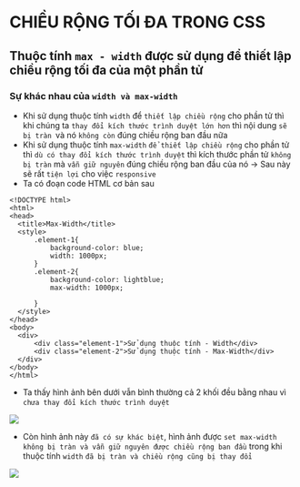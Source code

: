 # CHIỀU RỘNG TỐI ĐA TRONG CSS
## Thuộc tính `max - width` được sử dụng để thiết lập chiều rộng tối đa của một phần tử
### Sự khác nhau của `width và max-width`
  * Khi sử dụng thuộc tính `width` để `thiết lập chiều rộng` cho phần tử thì khi chúng ta `thay đổi kích thước trình duyệt lớn hơn` thì nội dung `sẽ bị tràn `và nó `không còn` đúng chiều rộng ban đầu nữa
  * Khi sử dụng thuộc tính `max-width` `để thiết lập chiều rộng` cho phần tử thì `dù có thay đổi kích thước trình duyệt` thì kích thước phần tử `không bị tràn` mà `vẫn giữ nguyên` đúng chiều rộng ban đầu của nó -> Sau này sẽ rất `tiện lợi` cho việc `responsive`
  * Ta có đoạn code HTML cơ bản sau
  ```
<!DOCTYPE html>
<html>
<head>
    <title>Max-Width</title>
    <style>
        .element-1{
            background-color: blue;
            width: 1000px;
        }
        .element-2{
            background-color: lightblue;
            max-width: 1000px;

        }
    </style>
</head>
<body>
    <div>
        <div class="element-1">Sử dụng thuộc tính - Width</div>
        <div class="element-2">Sử dụng thuộc tính - Max-Width</div>
    </div>
</body>
</html>
  ```
  * Ta thấy hình ảnh bên dưới vẫn bình thường cả 2 khối đều bằng nhau vì `chưa thay đổi kích thước trình duyệt`
  <img src="https://lh3.googleusercontent.com/65ZqRHf-WMyVr-gNao31imuPWYDQNaI-YYGtkK8TXcCA6Rne1f72v7-zJFs20KxcD_Pzk63FQwenV29GSIvs6I-IuWWYXoSs2JFCgsZxdwVj9TIKYNC73r49Kao_W4B6aSeAD0h8Hp2ODbOSS6ycFB_u4OM7h_D6d-ST_ImwPfLv4X8TQMkwrwcWAyYl5pXta-eRtdfeXf7HfzHzbwhBhqBMbYT6pNEF0tJa-Bwc1-ycAuI0Zjta1QL9xljHcSSXOPK6ZriYqcjJDxfKqZEpzVhMbMQfwn_FbEDG_p5Ai-K41C8Jef59SdHmzCOxmRH8JGijEPEgK9GJFaRLicKVZwr9mFWlk20p0xCfjMmzFJTfub-Kvhxf2aHbTf04ppk-C9FHkD0pTbZmaGE9oUj9WDvIO8R3HmKIE3c4idKMSiePWJO1uiPb7ZdaQosIQIGNeZJPLlHpXr1GBUkeClq0PH9d95z49bHdHJpCzwaS1SLvSjxPul_agk2JpdXKPsBP9s_D8D9aym4GTmy1OnQDEMalrzF1Gv9CBcf7XoSXKQarn2i6_Yfj14nRmDZWi5OcXkiYlYJYPmXABmaPbs7MMBtChkwRt0mQLE8GgxWmuMtLci1P1_luHPgRHFfIYDMp-Sn2BuqaWc-Jz7GTv3f0WFEGymK-q6YOal2MYjR-2KLCYb_cZ_e8oI2DXPIbDcEzCWP93ebxcdxiEtMBNQ=w1358-h242-no?authuser=0">
  
  * Còn hình ảnh này `đã có sự khác biệt`, hình ảnh được `set max-width` `không bị tràn và vẫn giữ nguyên được chiều rộng ban đầu` trong khi thuộc tính `width` `đã bị tràn và chiều rộng cũng bị thay đổi`
  <img src="https://lh3.googleusercontent.com/QqyDERjDQAd228Dgdt6qD0Rdz-L2lokRZJWvZoB4RaAc6d_niJHeQYsADF2DmlNoGlacZHwA1C-4AXH978rx6AhUo0-1yimaiE0M1PLmR4J-h_IP4LaLlDbeeMJL3OrIj0cI-jB5z49-9u_ImL56bC4j0XSeGtSFMhQwP49661Z2MdnW9yK9dcVchN2E4lUNs8qQjoiZgZuvBSxUmUxLdEvY9XUCMqh8qLcgr4hWQ_l4TqVdfVDM9-PIkTALVj79CiEV1GAkmmiQjYLGCslHX39f2Y6EmfZzHd9KILCQ6BlYtetwKOfKsVeLI8dJPk-SJ_S1_atA04hEnFSxCkhbmG4MaDWCnTyjOXkQLk8rNC0cX4w6lWPhdbpQJIBt204LvbEvZC3sDo3vtBhGZUoD4k0NcjYIAqslicgwsozys_H718GuV_maUcns7BDK4ulB3AvuLQGbISO7nKIlM75D0DqcM0aTZPbxBHJG4HK-wUh4xguizKL59AAEd9q-tNsh_bwPfQx81f0Hsq54LQouJks72qTQQFgFF18WhfHi03VA3pQ8N0v2uKsJO5bOTZfUYzmeG7yhA_y0wbUnbIBYAtMY3CQrbbvqP0nTmPjxrZ5RtQBVaYjwBx5ObIxtsVT-wWcCC9HC1hVrXFyrE-jiXNqcIRy3TmmcZ-ns5j3zL6ZhiaRLOf4R3vqGzo2cYn85OwHelDm6EMd_EmAbzg=w1360-h329-no?authuser=0">

